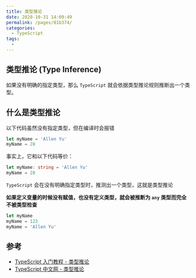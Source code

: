 ```yaml
---
title: 类型推论
date: 2020-10-31 14:09:49
permalink: /pages/81b374/
categories:
  - TypeScript
tags:
  -
---
```


## 类型推论 (Type Inference)

如果没有明确的指定类型，那么 `TypeScript` 就会依据类型推论规则推断出一个类型。

## 什么是类型推论

以下代码虽然没有指定类型，但在编译时会报错

```typescript
let myName = 'Allen Yu'
myName = 28
```

事实上，它和以下代码等价：

```typescript
let myName: string = 'Allen Yu'
myName = 28
```

`TypeScript` 会在没有明确指定类型时，推测出一个类型，这就是类型推论

**如果定义变量的时候没有赋值，也没有定义类型，就会被推断为 `any` 类型而完全不被类型检查**

```typescript
let myName
myName = 123
myName = 'Allen Yu'
```

## 参考

- [TypeScript 入门教程 - 类型推论](https://ts.xcatliu.com/basics/type-inference)
- [TypeScript 中文网 - 类型推论](https://www.tslang.cn/docs/handbook/type-inference.html)

